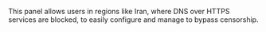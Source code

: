 This panel allows users in regions like Iran, where DNS over HTTPS services are blocked, to easily configure and manage to bypass censorship.
